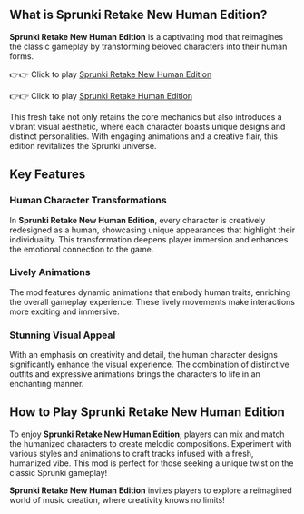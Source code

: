 ## What is Sprunki Retake New Human Edition?

**Sprunki Retake New Human Edition** is a captivating mod that reimagines the classic gameplay by transforming beloved characters into their human forms. 

👉👉 Click to play [Sprunki Retake New Human Edition](https://sprunkly.org/game/sprunki-retake-new-human)

👉👉 Click to play [Sprunki Retake Human Edition](https://sprunkly.org/game/sprunki-retake-human)

This fresh take not only retains the core mechanics but also introduces a vibrant visual aesthetic, where each character boasts unique designs and distinct personalities. With engaging animations and a creative flair, this edition revitalizes the Sprunki universe.

## Key Features

### Human Character Transformations

In **Sprunki Retake New Human Edition**, every character is creatively redesigned as a human, showcasing unique appearances that highlight their individuality. This transformation deepens player immersion and enhances the emotional connection to the game.

### Lively Animations

The mod features dynamic animations that embody human traits, enriching the overall gameplay experience. These lively movements make interactions more exciting and immersive.

### Stunning Visual Appeal

With an emphasis on creativity and detail, the human character designs significantly enhance the visual experience. The combination of distinctive outfits and expressive animations brings the characters to life in an enchanting manner.

## How to Play Sprunki Retake New Human Edition

To enjoy **Sprunki Retake New Human Edition**, players can mix and match the humanized characters to create melodic compositions. Experiment with various styles and animations to craft tracks infused with a fresh, humanized vibe. This mod is perfect for those seeking a unique twist on the classic Sprunki gameplay!

**Sprunki Retake New Human Edition** invites players to explore a reimagined world of music creation, where creativity knows no limits!
